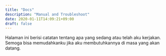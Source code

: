 ```yaml
---
title: "Docs"
description: "Manual and Troubleshoot"
date: 2020-01-11T14:09:21+09:00
draft: false
---
```


Halaman ini berisi catatan tentang apa yang sedang atau telah aku kerjakan. Semoga bisa memudahkanku jika aku membutuhkannya di masa yang akan datang.
